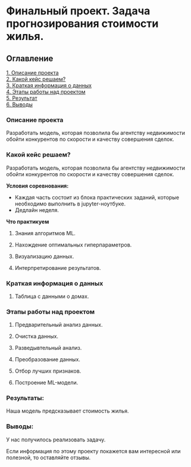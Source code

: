 # Финальный проект. Задача прогнозирования стоимости жилья.

## Оглавление  
[1. Описание проекта](https://github.com/SemenPanin/data_scince/tree/main/project_4#описание-проекта)  
[2. Какой кейс решаем?](https://github.com/SemenPanin/data_scince/tree/main/project_4#какой-кейс-решаем)  
[3. Краткая информация о данных](https://github.com/SemenPanin/data_scince/tree/main/project_4#краткая-информация-о-данных)  
[4. Этапы работы над проектом](https://github.com/SemenPanin/data_scince/tree/main/project_4#этапы-работы-над-проектом)  
[5. Результат](https://github.com/SemenPanin/data_scince/tree/main/project_4#результаты)    
[6. Выводы](https://github.com/SemenPanin/data_scince/tree/main/project_4#выводы) 

### Описание проекта    
Разработать модель, которая позволила бы агентству
недвижимости обойти конкурентов по скорости и качеству совершения
сделок.




### Какой кейс решаем?    
Разработать модель, которая позволила бы агентству
недвижимости обойти конкурентов по скорости и качеству совершения
сделок.

**Условия соревнования:**  
- Каждая часть состоит из блока практических заданий, которые необходимо выполнить в jupyter-ноутбуке.
- Дедлайн неделя.


**Что практикуем**     
1. Знания алгоритмов ML.

2. Нахождение оптимальных гиперпараметров. 

3. Визуализацию данных.

4. Интерпретирование результатов.





### Краткая информация о данных
1. Таблица с данными о домах.




### Этапы работы над проектом  
1. Предварительный анализ данных.

2. Очистка данных.

3. Разведывтельный анализ.

4. Преобразование данных.

5. Отбор лучших признаков.

6. Построение ML-модели.




### Результаты:  
Наша модель предсказывает стоимость жилья.




### Выводы:  

У нас получилось реализовать задачу.



Если информация по этому проекту покажется вам интересной или полезной, то оставляйте отзывы.